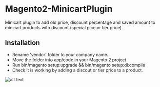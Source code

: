 # Magento2-MinicartPlugin
Minicart plugin to add old price, discount percentage and saved amount to minicart products with discount (special pice or tier price). 

## Installation 
- Rename 'vendor' folder to your company name. 
- Move the folder into app/code in your Magento 2 project
- Run bin/magento setup:upgrade && bin/magento setup:di:compile
- Check it is working by adding a discout or tier price to a product. 

![alt text](https://github.com/diegodominguez3/Magento2-MinicartPlugin/blob/master/m2minicartplugin.jpg)
